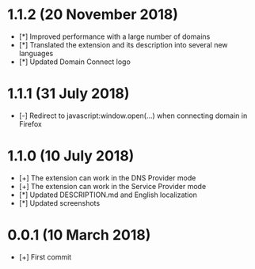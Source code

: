 # 1.1.2 (20 November 2018)

* [*] Improved performance with a large number of domains
* [*] Translated the extension and its description into several new languages
* [*] Updated Domain Connect logo

# 1.1.1 (31 July 2018)

* [-] Redirect to javascript:window.open(...) when connecting domain in Firefox

# 1.1.0 (10 July 2018)

* [+] The extension can work in the DNS Provider mode
* [+] The extension can work in the Service Provider mode
* [*] Updated DESCRIPTION.md and English localization
* [*] Updated screenshots

# 0.0.1 (10 March 2018)

* [+] First commit
